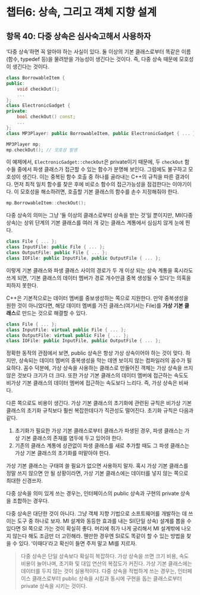 # 챕터6: 상속, 그리고 객체 지향 설계

## 항목 40: 다중 상속은 심사숙고해서 사용하자

‘다중 상속’하면 꼭 알아야 하는 사실이 있다. 둘 이상의 기본 클래스로부터 똑같은 이름(함수, typedef 등)을 물려받을 가능성이 생긴다는 것이다. 즉, 다중 상속 때문에 모호성이 생긴다는 것이다.

```cpp
class BorrowableItem {
public:
	void checkOut();
	...
};
class ElectronicGadget {
private:
	bool checkOut() const;
	...
};
class MP3Player: public BorrowableItem, public ElectronicGadget { ... };

MP3Player mp;
mp.checkOut(); // 모호성 발생
```

이 예제에서, `ElectronicGadget::checkOut`은 private이기 때문에, 두 `checkOut` 함수들 중에서 파생 클래스가 접근할 수 있는 함수가 분명해 보인다. 그럼에도 불구하고 모호성이 생긴다. 이는 중복된 함수 호출 중 하나를 골라내는 C++의 규칙을 따른 결과이다. 먼저 최적 일치 함수를 찾은 후에 비로소 함수의 접근가능성을 점검한다는 이야기이다.
이 모호성을 해소하려면, 호출할 기본 클래스의 함수를 손수 지정해줘야 한다.

```cpp
mp.BorrowableItem::checkOut();
```

다중 상속의 의미는 그냥 ‘둘 이상의 클래스로부터 상속을 받는 것’일 뿐이지만, MI(다중 상속)는 상위 단계의 기본 클래스를 여러 개 갖는 클래스 계통에서 심심치 않게 눈에 띈다.

```cpp
class File { ... };
class InputFile: public File { ... };
class OutputFile: public File { ... };
class IOFile: public InputFile, public OutputFile { ... };
```

이렇게 기본 클래스와 파생 클래스 사이의 경로가 두 개 이상 되는 상속 계통을 혹시라도 쓰게 되면, ‘기본 클래스의 데이터 멤버가 경로 개수만큼 중복 생성될 수 있다’는 의혹을 피하지 못한다.

C++은 기본적으로는 데이터 멤버를 중보생성하는 쪽으로 지원한다. 만약 중복생성을 원한 것이 아니었다면, 해당 데이터 멤버를 가진 클래스(여기서는 File)를 **가상 기본 클래스**로 만드는 것으로 해결할 수 있다.

```cpp
class File { ... };
class InputFile: virtual public File { ... };
class OutputFile: virtual public File { ... };
class IOFile: public InputFile, public OutputFile { ... };
```

정확한 동작의 관점에서 보면, public 상속은 항상 가상 상속이어야 하는 것이 맞다. 하지만, 상속되는 데이터 멤버의 중복생성을 막는 데엔 보이지 않는 컴파일러의 꼼수가 필요하다. 꼼수 덕분에, 가상 상속을 사용하는 클래스로 만들어진 객체는 가상 상속을 쓰지 않은 것보다 크기가 더 크다. 또한 가상 기본 클래스의 데이터 멤버에 접근하는 속도도 비가상 기본 클래스의 데이터 멤버에 접근하는 속도보다 느리다. 즉, 가상 상속은 비싸다.

다른 쪽으로도 비용이 생긴다. 가상 기본 클래스의 초기화에 관련된 규칙은 비가상 기본 클래스의 초기화 규칙보다 훨씬 복잡한데다가 직관성도 떨어진다. 초기화 규칙은 다음과 같다.

1. 초기화가 필요한 가상 기본 클래스로부터 클래스가 파생된 경우, 파생 클래스는 가상 기본 클래스의 존재를 염두에 두고 있어야 한다.
2. 기존의 클래스 계통에 상관없이 파생 클래스를 새로 추가할 때도 그 파생 클래스는 가상 기본 클래스의 초기화를 떠맡아야 한다.

가상 기본 클래스는 구태여 쓸 필요가 없으면 사용하지 말자. 혹시 가상 기본 클래스를 정말 쓰지 않으면 안 될 상황이라면, 가상 기본 클래스에는 데이터를 넣지 않는 쪽으로 최대한 신경쓰자.

다중 상속을 의미 있게 쓰는 경우는, 인터페이스의 public 상속과 구현의 private 상속을 조합하는 경우다.

다중 상속은 대단한 것이 아니다. 그냥 객체 지향 기법으로 소프트웨어를 개발하는 데 쓰이는 도구 중 하나로 보자. MI 설계와 동등한 효과를 내는 SI(단일 상속) 설계를 뽑을 수 있다면 SI 쪽으로 가는 것이 확실히 좋다. 머리에 쥐가 나게 궁리해서 MI 설계밖에 나오지 않는다 해도 조금만 더 고민해라. 웬만한 경우엔 SI로도 똑같이 할 수 있는 방법을 찾을 수 있다. ‘이때다’라고 확신이 들면 주저 말고 MI를 지르자.

> 다중 상속은 단일 상속보다 확실히 복잡하다.
가상 상속을 쓰면 크기 비용, 속도 비용이 늘어나며, 초기화 및 대입 연산의 복잡도가 커진다. 가상 기본 클래스에는 데이터를 두지 않는 것이 실용적이다.
다중 상속을 적법하게 쓰는 경우는, 인터페이스 클래스로부터 public 상속을 시킴과 동시에 구현을 돕는 클래스로부터 private 상속을 시키는 것이다.